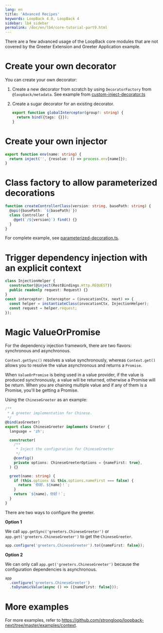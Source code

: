 ```yaml
---
lang: en
title: 'Advanced Recipes'
keywords: LoopBack 4.0, LoopBack 4
sidebar: lb4_sidebar
permalink: /doc/en/lb4/core-tutorial-part9.html
---
```


There are a few advanced usage of the LoopBack core modules that are not covered
by the Greeter Extension and Greeter Application example.

# Create your own decorator

You can create your own decorator:

1. Create a new decorator from scratch by using `DecoratorFactory` from
   `@loopback/metadata`. See example from
   [custom-inject-decorator.ts](https://github.com/strongloop/loopback-next/blob/master/examples/context/src/custom-inject-decorator.ts)

2. Create a sugar decorator for an existing decorator.

   ```ts
   export function globalInterceptor(group?: string) {
     return bind({tags: {}});
   }
   ```

# Create your own injector

```ts
export function env(name: string) {
  return inject('', {resolve: () => process.env[name]});
}
```

# Class factory to allow parameterized decorations

```ts
function createControllerClass(version: string, basePath: string) {
  @api({basePath: `${basePath}`})
  class Controller {
    @get(`/${version}`) find() {}
  }
}
```

For complete example, see
[parameterized-decoration.ts](https://github.com/strongloop/loopback-next/blob/master/examples/context/src/parameterized-decoration.ts).

# Trigger dependency injection with an explicit context

```ts
class InjectionHelper {
  constructor(@inject(RestBindings.Http.REQUEST))
  public readonly request: Request) {}
}
const interceptor: Interceptor = (invocationCtx, next) => {
  const helper = instantiateClass(invocationCtx, InjectionHelper);
  const request = helper.request;
});
```

# Magic ValueOrPromise

For the dependency injection framework, there are two flavors: synchronous and
asynchronous.

`Context.getSync()` resolves a value synchronously, whereas `Context.get()`
allows you to resolve the value asynchronous and returns a `Promise`.

When `ValueOrPromise` is being used in a value provider, if the value is
produced synchronously, a value will be returned, otherwise a Promise will be
return. When you are chaining multiple value and if any of them is a Promise,
you'll be getting a Promise.

Using the `ChineseGreeter` as an example:

```ts
/**
 * A greeter implementation for Chinese.
 */
@bind(asGreeter)
export class ChineseGreeter implements Greeter {
  language = 'zh';

  constructor(
    /**
     * Inject the configuration for ChineseGreeter
     */
    @config()
    private options: ChineseGreeterOptions = {nameFirst: true},
  ) {}

  greet(name: string) {
    if (this.options && this.options.nameFirst === false) {
      return `你好，${name}！`;
    }
    return `${name}，你好！`;
  }
}
```

There are two ways to configure the greeter.

**Option 1**

We call `app.getSync('greeters.ChineseGreeter')` or
`app.get('greeters.ChineseGreeter')` to get the `ChineseGreeter`.

```ts
app.configure('greeters.ChineseGreeter').to({nameFirst: false});
```

**Option 2**

We can only call `app.get('greeters.ChineseGreeter')` because the configuration
dependencies is asynchronous.

```ts
app
  .configure('greeters.ChineseGreeter')
  .toDynamicValue(async () => ({nameFirst: false}));
```

# More examples

For more examples, refer to
https://github.com/strongloop/loopback-next/tree/master/examples/context.
